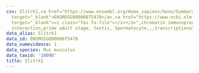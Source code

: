 ```yaml
---
csv: Slitrk1,<a href="https://www.ensembl.org/Homo_sapiens/Gene/Summary?db=core;g=ENSMUSG00000075478"
  target="_blank">ENSMUSG00000075478</a>,<a href="https://www.ncbi.nlm.nih.gov/pubmed/25450459"
  target="_blank"><i class="fas fa-file"></i></a>",chromatin immunoprecipitation assay,direct
  interaction,prime adult stage, testis, Spermatocyte,,,transcriptional regulation,
data_alias: Slitrk1
data_id: ENSMUSG00000075478
data_numevidence: 1
data_species: Mus musculus
data_taxid: '10090'
title: Slitrk1
---
```

